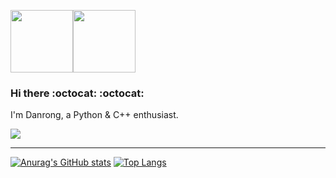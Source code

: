 <img src="https://media.giphy.com/media/KzJkzjggfGN5Py6nkT/giphy.gif" width=100 height=100><img src="https://media.giphy.com/media/LMt9638dO8dftAjtco/giphy.gif" width=100 height=100>

### Hi there :octocat: :octocat:
I'm Danrong, a Python & C++ enthusiast. 

<img src="https://media.giphy.com/media/vWetSaUaNNrdpNNcAX/giphy.gif">

---
[![Anurag's GitHub stats](https://github-readme-stats.vercel.app/api?username=danrongLi&show_icons=true&theme=radical)](https://github.com/anuraghazra/github-readme-stats)
[![Top Langs](https://github-readme-stats.vercel.app/api/top-langs/?username=danrongLi&layout=compact&theme=radical)](https://github.com/anuraghazra/github-readme-stats)
